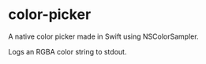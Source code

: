 # color-picker

A native color picker made in Swift using NSColorSampler.

Logs an RGBA color string to stdout.